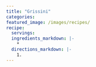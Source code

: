 ```yaml
---
title: "Grissini"
categories:
featured_image: /images/recipes/
recipe:
  servings: 
  ingredients_markdown: |-
    *
  directions_markdown: |-
    1.
---
```


